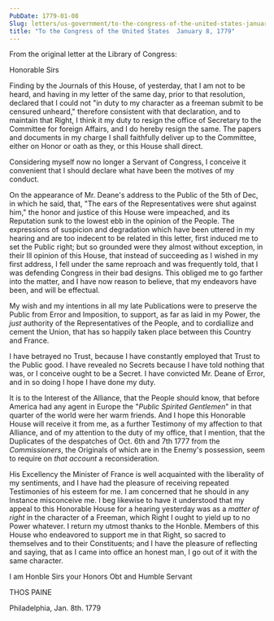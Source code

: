 ```yaml
---
PubDate: 1779-01-08
Slug: letters/us-government/to-the-congress-of-the-united-states-january-8-1779
title: "To the Congress of the United States  January 8, 1779"
---
```


   From the original letter at the Library of Congress:

   Honorable Sirs

   Finding by the Journals of this House, of yesterday, that I am not to
   be heard, and having in my letter of the same day, prior to that
   resolution, declared that I could not "in duty to my character as a
   freeman submit to be censured unheard," therefore consistent with that
   declaration, and to maintain that Right, I think it my duty to resign the
   office of Secretary to the Committee for foreign Affairs, and I do hereby
   resign the same. The papers and documents in my charge I shall faithfully
   deliver up to the Committee, either on Honor or oath as they, or this
   House shall direct.

   Considering myself now no longer a Servant of Congress, I conceive it
   convenient that I should declare what have been the motives of my conduct.
   
   On the appearance of Mr. Deane's address to the Public of the 5th of Dec, in
   which he said, that, "The ears of the Representatives were shut against him," the
   honor and justice of this House were impeached, and its Reputation sunk to
   the lowest ebb in the opinion of the People. The expressions of suspicion
   and degradation which have been uttered in my hearing and are too indecent
   to be related in this letter, first induced me to set the Public right;
   but so grounded were they almost without exception, in their Ill opinion
   of this House, that instead of succeeding as I wished in my first address,
   I fell under the same reproach and was frequently told, that I was
   defending Congress in their bad designs. This obliged me to go farther
   into the matter, and I have now reason to believe, that my endeavors have
   been, and will be effectual.

   My wish and my intentions in all my late Publications were to preserve the
   Public from Error and Imposition, to support, as far as laid in my Power,
   the *just* authority of the Representatives of the People, and to
   cordiallize and cement the Union, that has so happily taken place between
   this Country and France.

   I have betrayed no Trust, because I have constantly employed that Trust to
   the Public good. I have revealed no Secrets because I have told nothing
   that was, or I conceive ought to be a Secret. I have convicted Mr. Deane
   of Error, and in so doing I hope I have done my duty.

   It is to the Interest of the Alliance, that the People should know, that
   before America had any agent in Europe the "*Public Spirited Gentlemen*" in
   that quarter of the world were her warm friends. And I hope this Honorable
   House will receive it from me, as a further Testimony of my affection to
   that Alliance, and of my attention to the duty of my office, that I
   mention, that the Duplicates of the despatches of Oct. 6th and 7th 1777 from
   the *Commissioners*, the Originals of which are in the Enemy's possession,
   seem to require on *that account* a reconsideration.

   His Excellency the Minister of France is well acquainted with the
   liberality of my sentiments, and I have had the pleasure of receiving
   repeated Testimonies of his esteem for me. I am concerned that he should
   in any Instance misconceive me. I beg likewise to have it understood that
   my appeal to this Honorable House for a hearing yesterday was as a *matter
   of right* in the character of a Freeman, which Right I ought to yield up to
   no Power whatever. I return my utmost thanks to the Honble. Members of
   this House who endeavored to support me in that Right, so sacred to
   themselves and to their Constituents; and I have the pleasure of reflecting and saying,
   that as I came into office an honest man, I go out of it
   with the same character.

   I am Honble Sirs your Honors Obt and Humble Servant

   THOS PAINE
   
   Philadelphia, Jan. 8th. 1779


